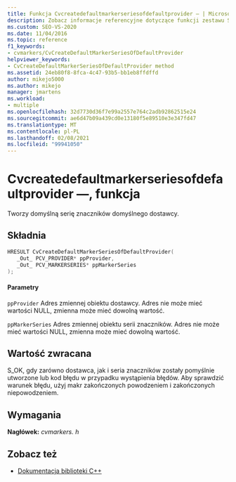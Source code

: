 ```yaml
---
title: Funkcja Cvcreatedefaultmarkerseriesofdefaultprovider — | Microsoft Docs
description: Zobacz informacje referencyjne dotyczące funkcji zestawu SDK wizualizatora współbieżności Cvcreatedefaultmarkerseriesofdefaultprovider — (biblioteka C).
ms.custom: SEO-VS-2020
ms.date: 11/04/2016
ms.topic: reference
f1_keywords:
- cvmarkers/CvCreateDefaultMarkerSeriesOfDefaultProvider
helpviewer_keywords:
- CvCreateDefaultMarkerSeriesOfDefaultProvider method
ms.assetid: 24eb80f8-8fca-4c47-93b5-bb1eb8ffdffd
author: mikejo5000
ms.author: mikejo
manager: jmartens
ms.workload:
- multiple
ms.openlocfilehash: 32d7730d36f7e99a2557e764c2adb92862515e24
ms.sourcegitcommit: ae6d47b09a439cd0e13180f5e89510e3e347fd47
ms.translationtype: MT
ms.contentlocale: pl-PL
ms.lasthandoff: 02/08/2021
ms.locfileid: "99941050"
---
```

# <a name="cvcreatedefaultmarkerseriesofdefaultprovider-function"></a>Cvcreatedefaultmarkerseriesofdefaultprovider —, funkcja
Tworzy domyślną serię znaczników domyślnego dostawcy.

## <a name="syntax"></a>Składnia

```C
HRESULT CvCreateDefaultMarkerSeriesOfDefaultProvider(
   _Out_ PCV_PROVIDER* ppProvider,
   _Out_ PCV_MARKERSERIES* ppMarkerSeries
);
```

#### <a name="parameters"></a>Parametry
 `ppProvider` Adres zmiennej obiektu dostawcy. Adres nie może mieć wartości NULL, zmienna może mieć dowolną wartość.

 `ppMarkerSeries` Adres zmiennej obiektu serii znaczników. Adres nie może mieć wartości NULL, zmienna może mieć dowolną wartość.

## <a name="return-value"></a>Wartość zwracana
 S_OK, gdy zarówno dostawca, jak i seria znaczników zostały pomyślnie utworzone lub kod błędu w przypadku wystąpienia błędów. Aby sprawdzić warunek błędu, użyj makr zakończonych powodzeniem i zakończonych niepowodzeniem.

## <a name="requirements"></a>Wymagania
 **Nagłówek:** *cvmarkers. h*

## <a name="see-also"></a>Zobacz też
- [Dokumentacja biblioteki C++](../profiling/cpp-library-reference.md)
